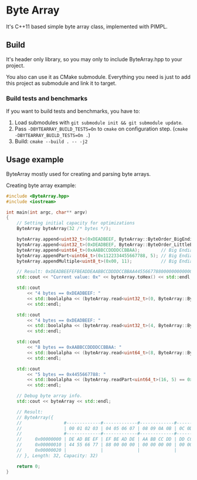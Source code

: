# Byte Array
It's C++11 based simple byte array class, implemented with PIMPL.

## Build
It's header only library, so you may only to include ByteArray.hpp to your 
project.

You also can use it as CMake submodule. Everything you need is just to
add this project as submodule and link it to target.

### Build tests and benchmarks
If you want to build tests and benchmarks, you have to:
1. Load submodules with `git submodule init && git submodule update`.
1. Pass `-DBYTEARRAY_BUILD_TESTS=On` to `cmake` on configuration step. (`cmake -DBYTEARRAY_BUILD_TESTS=On .`)
1. Build: `cmake --build . -- -j2`

## Usage example
ByteArray mostly used for creating and parsing byte arrays.

Creating byte array example:
```cpp
#include <ByteArray.hpp>
#include <iostream>

int main(int argc, char** argv)
{
    // Setting initial capacity for optimizations
    ByteArray byteArray(32 /* bytes */);

    byteArray.append<uint32_t>(0xDEADBEEF, ByteArray::ByteOrder_BigEndian);
    byteArray.append<uint32_t>(0xDEADBEEF, ByteArray::ByteOrder_LittleEndian);
    byteArray.append<uint64_t>(0xAABBCCDDDDCCBBAA);        // Big Endian - by default.
    byteArray.appendPart<uint64_t>(0x1122334455667788, 5); // Big Endian - by default.
    byteArray.appendMultiple<uint8_t>(0x00, 11);           // Big Endian - by default.

    // Result: 0xDEADBEEFEFBEADDEAABBCCDDDDCCBBAA44556677880000000000000000000000
    std::cout << "Current value: 0x" << byteArray.toHex() << std::endl;

    std::cout
        << "4 bytes == 0xDEADBEEF: "
        << std::boolalpha << (byteArray.read<uint32_t>(0, ByteArray::ByteOrder_BigEndian) == 0xDEADBEEF)
        << std::endl;

    std::cout
        << "4 bytes == 0xDEADBEEF: "
        << std::boolalpha << (byteArray.read<uint32_t>(4, ByteArray::ByteOrder_LittleEndian) == 0xDEADBEEF)
        << std::endl;

    std::cout
        << "8 bytes == 0xAABBCCDDDDCCBBAA: "
        << std::boolalpha << (byteArray.read<uint64_t>(8, ByteArray::ByteOrder_BigEndian) == 0xAABBCCDDDDCCBBAA)
        << std::endl;

    std::cout
        << "5 bytes == 0x4455667788: "
        << std::boolalpha << (byteArray.readPart<uint64_t>(16, 5) == 0x4455667788)
        << std::endl;

    // Debug byte array info.
    std::cout << byteArray << std::endl;

    // Result:
    // ByteArray({
    //                #-------------#-------------#-------------#-------------#
    //                | 00 01 02 03 | 04 05 06 07 | 08 09 0A 0B | 0C 0D 0E 0F |
    //                #-------------#-------------#-------------#-------------#
    //     0x00000000 | DE AD BE EF | EF BE AD DE | AA BB CC DD | DD CC BB AA | ................
    //     0x00000010 | 44 55 66 77 | 88 00 00 00 | 00 00 00 00 | 00 00 00 00 | DUfw............
    //     0x00000020 |             |             |             |             |                 
    // }, Length: 32, Capacity: 32)

    return 0;
}
```